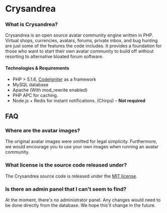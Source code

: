 Crysandrea
===


### What is Crysandrea?
Crysandrea is an open source avatar community engine written in PHP. Virtual shops, currencies, avatars, forums, private inbox, and bug hunting are just some of the features the code includes. It provides a foundation for those who want to start their own avatar community to build off without resorting to alternative bloated forum software.

#### Technologies & Requirements
- PHP > 5.1.6, [CodeIgniter](http://ellislab.com/codeigniter) as a framework
- MySQL database
- Apache (With mod_rewrite enabled)
- PHP APC for caching.
- Node.js + Redis for instant notifications. (Chirps) – **Not required**


## FAQ
### Where are the avatar images?
The original avatar images were omitted for legal simplicity. Furthermore, we would encourage you to use your own images when running an avatar community.

### What license is the source code released under?
The Crysandrea source code is released under the [MIT license](http://opensource.org/licenses/MIT).

### Is there an admin panel that I can't seem to find?
At the moment, there's no administrator panel. Any changes would need to be done directly from the database. We hope this'll change in the future.